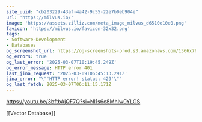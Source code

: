 ```yaml
---
site_uuid: "cb203229-43af-4a42-9c55-22e7b0eb904e"
url: 'https://milvus.io/'
image: 'https://assets.zilliz.com/meta_image_milvus_d6510e10e0.png'
favicon: 'https://milvus.io/favicon-32x32.png'
tags:
- Software-Development
- Databases
og_screenshot_url: https://og-screenshots-prod.s3.amazonaws.com/1366x768/80/false/577610f1494f292800a58bbb5f3ef67c8438a7b0f0e21421d2079103378c9956.jpeg
og_errors: true
og_last_error: '2025-03-07T10:19:45.249Z'
og_error_message: HTTP error 401
last_jina_request: '2025-03-09T06:45:13.291Z'
jina_error: "\"'HTTP error! status: 429'\""
og_last_fetch: 2025-03-07T06:11:15.171Z
---
```

https://youtu.be/3bftbAjQF7Q?si=Nl1s6c8MhIw0YLGS

[[Vector Database]]

